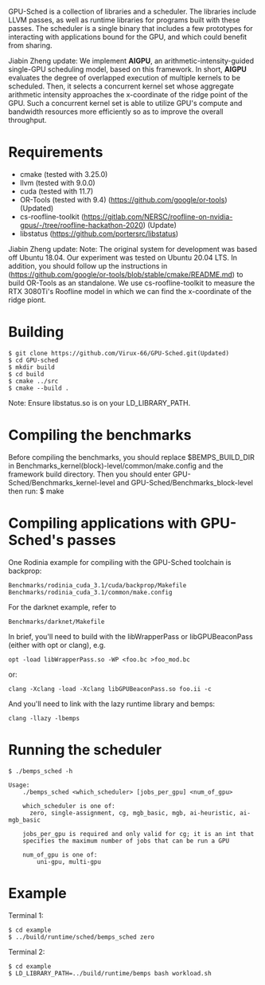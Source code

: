 
GPU-Sched is a collection of libraries and a scheduler. The libraries include
LLVM passes, as well as runtime libraries for programs built with these passes.
The scheduler is a single binary that includes a few prototypes for interacting
with applications bound for the GPU, and which could benefit from sharing.

Jiabin Zheng update:
We implement **AIGPU**, an arithmetic-intensity-guided single-GPU scheduling model,
based on this framework. In short,  **AIGPU** evaluates the degree of overlapped 
execution of multiple kernels to be scheduled. Then, it selects a concurrent 
kernel set whose aggregate arithmetic intensity approaches the x-coordinate of 
the ridge point of the GPU. Such a concurrent kernel set is able to utilize GPU's
compute and bandwidth resources more efficiently so as to improve the overall throughput.


# Requirements
* cmake (tested with 3.25.0)
* llvm (tested with 9.0.0)
* cuda (tested with 11.7)
* OR-Tools (tested with 9.4) (https://github.com/google/or-tools) (Updated)
* cs-roofline-toolkit (https://gitlab.com/NERSC/roofline-on-nvidia-gpus/-/tree/roofline-hackathon-2020) (Update)
* libstatus (https://github.com/portersrc/libstatus)

Jiabin Zheng update:
Note: The original system for development was based off Ubuntu 18.04.
Our experiment was tested on Ubuntu 20.04 LTS. In addition, you should
follow up the instructions in (https://github.com/google/or-tools/blob/stable/cmake/README.md)
to build OR-Tools as an standalone. We use cs-roofline-toolkit to measure
the RTX 3080Ti's Roofline model in which we can find the x-coordinate
of the ridge piont. 

# Building
    $ git clone https://github.com/Virux-66/GPU-Sched.git(Updated)
    $ cd GPU-sched
    $ mkdir build
    $ cd build
    $ cmake ../src
    $ cmake --build . 
Note: Ensure libstatus.so is on your LD\_LIBRARY\_PATH.

# Compiling the benchmarks

 Before compiling the benchmarks, you should replace $BEMPS_BUILD_DIR in Benchmarks_kernel(block)-level/common/make.config and the framework build directory. Then you should enter GPU-Sched/Benchmarks_kernel-level and GPU-Sched/Benchmarks_block-level then run:
    $ make


# Compiling applications with GPU-Sched's passes

One Rodinia example for compiling with the GPU-Sched toolchain is backprop:

    Benchmarks/rodinia_cuda_3.1/cuda/backprop/Makefile
    Benchmarks/rodinia_cuda_3.1/common/make.config

For the darknet example, refer to 

    Benchmarks/darknet/Makefile

In brief, you'll need to build with the libWrapperPass or libGPUBeaconPass
(either with opt or clang), e.g.

    opt -load libWrapperPass.so -WP <foo.bc >foo_mod.bc

or:

    clang -Xclang -load -Xclang libGPUBeaconPass.so foo.ii -c

And you'll need to link with the lazy runtime library and bemps:

    clang -llazy -lbemps


# Running the scheduler

    $ ./bemps_sched -h

    Usage:
        ./bemps_sched <which_scheduler> [jobs_per_gpu] <num_of_gpu>

        which_scheduler is one of:
          zero, single-assignment, cg, mgb_basic, mgb, ai-heuristic, ai-mgb_basic

        jobs_per_gpu is required and only valid for cg; it is an int that
        specifies the maximum number of jobs that can be run a GPU

        num_of_gpu is one of:
            uni-gpu, multi-gpu


# Example

Terminal 1:

    $ cd example
    $ ../build/runtime/sched/bemps_sched zero

Terminal 2:

    $ cd example
    $ LD_LIBRARY_PATH=../build/runtime/bemps bash workload.sh
